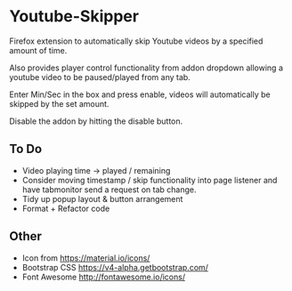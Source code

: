 # Youtube-Skipper
Firefox extension to automatically skip Youtube videos by a specified amount of time.

Also provides player control functionality from addon dropdown allowing a youtube video to be paused/played from any tab.

Enter Min/Sec in the box and press enable, videos will automatically be skipped by the set amount.

Disable the addon by hitting the disable button.

## To Do

- Video playing time -> played / remaining
- Consider moving timestamp / skip functionality into page listener and have tabmonitor send a request on tab change.
- Tidy up popup layout & button arrangement
- Format + Refactor code

## Other

- Icon from https://material.io/icons/
- Bootstrap CSS https://v4-alpha.getbootstrap.com/
- Font Awesome http://fontawesome.io/icons/
